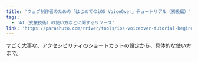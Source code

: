 ```yaml
---
title: 'ウェブ制作者のための「はじめてのiOS VoiceOver」チュートリアル（初級編）'
tags:
  - 'AT（支援技術）の使い方などに関するリソース'
link: 'https://parashuto.com/rriver/tools/ios-voiceover-tutorial-beginner'
---
```


すごく大事な、アクセシビリティのショートカットの設定から、具体的な使い方まで。
